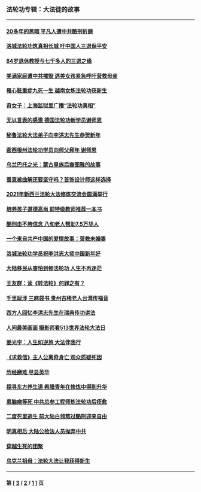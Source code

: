 ### 法轮功专辑：大法徒的故事
---
#### [20多年的黑暗 平凡人遭中共酷刑折磨](../../pages/nf1147481/n13997976.md?05190430) 
#### [洛城法轮功筑真相长城 吁中国人三退保平安](../../pages/nf1147481/n13892471.md?05190430) 
#### [84岁退休教授与七千多人的三退之缘](../../pages/nf1147481/n13796650.md?05190430) 
#### [美满家庭遭中共摧毁 逃美女孩紧急呼吁营救母亲](../../pages/nf1147481/n13792859.md?05190430) 
#### [罹心脏重症九死一生 越南女炼法轮功获新生](../../pages/nf1147481/n13732766.md?05190430) 
#### [奇女子：上海监狱里广播“法轮功真相”](../../pages/nf1147481/n13726443.md?05190430) 
#### [无以言表的感激 德国法轮功新学员谢师恩](../../pages/nf1147481/n13543790.md?05190430) 
#### [秘鲁法轮大法弟子向李洪志先生恭贺新年](../../pages/nf1147481/n13540182.md?05190430) 
#### [密西根州法轮功学员向师父拜年 谢师恩](../../pages/nf1147481/n13538183.md?05190430) 
#### [乌兰巴托之光：蒙古皇族后裔图雅的故事](../../pages/nf1147481/n13155759.md?05190430) 
#### [善意被曲解还要坚守吗？首饰设计师这样选择](../../pages/nf1147481/n13077575.md?05190430) 
#### [2021年新西兰法轮大法修炼交流会圆满举行](../../pages/nf1147481/n13033149.md?05190430) 
#### [培养孩子道德高尚 前特级教师推荐一本书](../../pages/nf1147481/n12938640.md?05190430) 
#### [酷刑击不垮信念 八旬老人帮助7.5万华人](../../pages/nf1147481/n12880712.md?05190430) 
#### [一个来自共产中国的爱情故事：营救未婚妻](../../pages/nf1147481/n12778386.md?05190430) 
#### [洛城法轮功学员祝李洪志大师中国新年好](../../pages/nf1147481/n12724685.md?05190430) 
#### [大陆移民从害怕到修法轮功 人生不再迷茫](../../pages/nf1147481/n12414325.md?05190430) 
#### [王友群：读《转法轮》何罪之有？](../../pages/nf1147481/n12408647.md?05190430) 
#### [千里跋涉 三麻袋书 贵州古稀老人台湾传福音](../../pages/nf1147481/n12198750.md?05190430) 
#### [西方人回忆李洪志先生在瑞典传功讲法](../../pages/nf1147481/n12099607.md?05190430) 
#### [人间最美画面 摄影师看513世界法轮大法日](../../pages/nf1147481/n12094118.md?05190430) 
#### [姜光宇：人生如逆旅 大法伴我行](../../pages/nf1147481/n12088664.md?05190430) 
#### [《求救信》主人公离奇身亡 观众质疑死因](../../pages/nf1147481/n11845215.md?05190430) 
#### [历经磨难 尽显英华](../../pages/nf1147481/n11723297.md?05190430) 
#### [探寻东方养生道 希腊青年在修炼中得到升华](../../pages/nf1147481/n11494502.md?05190430) 
#### [患脑瘤等死 中共总参工程师炼法轮功后痊愈](../../pages/nf1147481/n11466682.md?05190430) 
#### [二度死里逃生 前大陆白领熬过酷刑迎来自由](../../pages/nf1147481/n11368594.md?05190430) 
#### [明真相后 大陆公检法人员抛弃中共](../../pages/nf1147481/n11358618.md?05190430) 
#### [穿越生死的团聚](../../pages/nf1147481/n11258922.md?05190430) 
#### [乌克兰祖母：法轮大法让我获得新生](../../pages/nf1147481/n11269457.md?05190430) 

---
#### 第 [ [3](./3.md?05190430) / [2](./2.md?05190430) / [1](./1.md?05190430) ] 页
